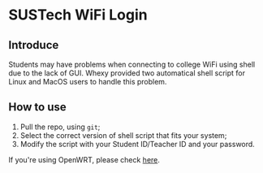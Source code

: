 # SUSTech WiFi Login

## Introduce

Students may have problems when connecting to college WiFi using shell due to the lack of GUI.
Whexy provided two automatical shell script for Linux and MacOS users to handle this problem.

## How to use

1. Pull the repo, using ``git``;
2. Select the correct version of shell script that fits your system;
3. Modify the script with your Student ID/Teacher ID and your password.

If you're using OpenWRT, please check [here](https://www.whexy.com/2019/08/22/OpenWrt%E4%B9%8B%E8%A7%A3%E5%86%B3%E5%8D%97%E7%A7%91%E5%A4%A7%E6%A0%A1%E5%9B%AD%E7%BD%91%E7%99%BB%E5%BD%95%E9%9A%BE%E9%A2%98/).